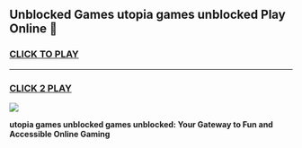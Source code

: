 
## Unblocked Games utopia games unblocked Play Online 👋
<h3>
<a href="https://news.freeplayer.one?title=utopia_games_unblocked&ref=17F">CLICK TO PLAY</a></h3>
<hr>

<h3>
<a href="https://news.freeplayer.one?title=utopia_games_unblocked&ref=17F">CLICK 2 PLAY</a>
  
</h3>

<a href="https://news.freeplayer.one?title=utopia_games_unblocked&ref=17F/"><img src="https://clearcache.store/games.png"></a>


**utopia games unblocked games unblocked: Your Gateway to Fun and Accessible Online Gaming**
